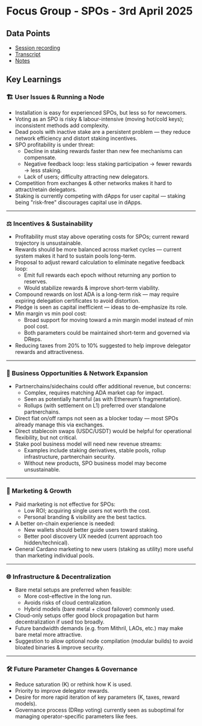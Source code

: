 # Focus Group - SPOs - 3rd April 2025

## Data Points

* [Session recording](https://drive.google.com/file/d/1qvHpdhHPHBfDrPTAnS84t6Uq-ryYlV8y/view?usp=sharing)
* [Transcript](https://docs.google.com/document/d/1Arwxv6ScErQrZ-s36D1kOcuj54FB8kY10fYeZnsJsR4/edit?tab=t.0#heading=h.3tppjgxuspn)
* [Notes](https://docs.google.com/document/d/1WEtd5BgWvpkgiKWGP43ww6UpW8EoTquIBMYQwq3um3M/edit?tab=t.0#bookmark=id.ijivza89lqtt)

## Key Learnings

### 🏗️ User Issues & Running a Node

* Installation is easy for experienced SPOs, but less so for newcomers.
* Voting as an SPO is risky & labour-intensive (moving hot/cold keys); inconsistent methods add complexity.
* Dead pools with inactive stake are a persistent problem — they reduce network efficiency and distort staking incentives.
* SPO profitability is under threat:
  * Decline in staking rewards faster than new fee mechanisms can compensate.
  * Negative feedback loop: less staking participation → fewer rewards → less staking.
  * Lack of users; difficulty attracting new delegators.
* Competition from exchanges & other networks makes it hard to attract/retain delegators.
* Staking is currently competing with dApps for user capital — staking being "risk-free" discourages capital use in dApps.

***

### ⚖️ Incentives & Sustainability

* Profitability must stay above operating costs for SPOs; current reward trajectory is unsustainable.
* Rewards should be more balanced across market cycles — current system makes it hard to sustain pools long-term.
* Proposal to adjust reward calculation to eliminate negative feedback loop:
  * Emit full rewards each epoch without returning any portion to reserves.
  * Would stabilize rewards & improve short-term viability.
* Compound rewards on lost ADA is a long-term risk — may require expiring delegation certificates to avoid distortion.
* Pledge is seen as capital inefficient — ideas to de-emphasize its role.
* Min margin vs min pool cost:
  * Broad support for moving toward a min margin model instead of min pool cost.
  * Both parameters could be maintained short-term and governed via DReps.
* Reducing taxes from 20% to 10% suggested to help improve delegator rewards and attractiveness.

***

### 🚀 Business Opportunities & Network Expansion

* Partnerchains/sidechains could offer additional revenue, but concerns:
  * Complex, requires matching ADA market cap for impact.
  * Seen as potentially harmful (as with Ethereum’s fragmentation).
  * Rollups (with settlement on L1) preferred over standalone partnerchains.
* Direct fiat on/off ramps not seen as a blocker today — most SPOs already manage this via exchanges.
* Direct stablecoin swaps (USDC/USDT) would be helpful for operational flexibility, but not critical.
* Stake pool business model will need new revenue streams:
  * Examples include staking derivatives, stable pools, rollup infrastructure, partnerchain security.
  * Without new products, SPO business model may become unsustainable.

***

### 📢 Marketing & Growth

* Paid marketing is not effective for SPOs:
  * Low ROI; acquiring single users not worth the cost.
  * Personal branding & visibility are the best tactics.
* A better on-chain experience is needed:
  * New wallets should better guide users toward staking.
  * Better pool discovery UX needed (current approach too hidden/technical).
* General Cardano marketing to new users (staking as utility) more useful than marketing individual pools.

***

### 🌐 Infrastructure & Decentralization

* Bare metal setups are preferred when feasible:
  * More cost-effective in the long run.
  * Avoids risks of cloud centralization.
  * Hybrid models (bare metal + cloud failover) commonly used.
* Cloud-only setups offer good block propagation but harm decentralization if used too broadly.
* Future bandwidth demands (e.g. from Mithril, LAOs, etc.) may make bare metal more attractive.
* Suggestion to allow optional node compilation (modular builds) to avoid bloated binaries & improve security.

***

### 🛠️ Future Parameter Changes & Governance

* Reduce saturation (K) or rethink how K is used.
* Priority to improve delegator rewards.
* Desire for more rapid iteration of key parameters (K, taxes, reward models).
* Governance process (DRep voting) currently seen as suboptimal for managing operator-specific parameters like fees.

